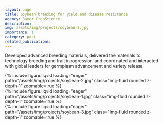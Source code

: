 ```yaml
---
layout: page
title: Soybean breeding for yield and disease resistance
agency: Bayer CropScience
description: 
img: assets/img/projects/soybean-2.jpg
importance: 1
category: past
related_publications:
---
```


Developed advanced breeding materials, delivered the materials to technology breeding and trait introgression, and coordinated and interacted with global leaders for germplasm advancement and variety release.

<div class="row mt-3">
    <div class="col-sm mt-3 mt-md-0">
        {% include figure.liquid loading="eager" path="/assets/img/projects/soybean-2.jpg" class="img-fluid rounded z-depth-1" zoomable=true %}
    </div>
   <div class="col-sm mt-3 mt-md-0">
        {% include figure.liquid loading="eager" path="/assets/img/projects/soybean-1.jpg" class="img-fluid rounded z-depth-1" zoomable=true %}
    </div>
    <div class="col-sm mt-3 mt-md-0">
        {% include figure.liquid loading="eager" path="/assets/img/projects/soybean-3.jpg" class="img-fluid rounded z-depth-1" zoomable=true %}
    </div>
</div>
